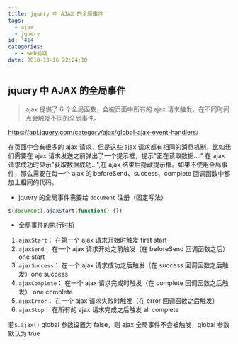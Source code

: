 ```yaml
---
title: jquery 中 AJAX 的全局事件
tags:
  - ajax
  - jquery
id: '414'
categories:
  - - web前端
date: 2018-10-16 22:24:10
---
```


## jquery 中 AJAX 的全局事件

> ajax 提供了 6 个全局函数，会被页面中所有的 ajax 请求触发，在不同时间点会触发不同的全局事件。

https://api.jquery.com/category/ajax/global-ajax-event-handlers/

在页面中会有很多的 ajax 请求，但是这些 ajax 请求都有相同的消息机制，比如我们需要在 ajax 请求发送之前弹出了一个提示框，提示"正在读取数据...." 在 ajax 请求成功时显示"获取数据成功...",在 ajax 结束后隐藏提示框。如果不使用全局事件，那么需要在每一个 ajax 的 beforeSend、success、complete 回调函数中都加上相同的代码。

- jquery 的全局事件需要给 `document` 注册（固定写法）

```javascript
$(document).ajaxStart(function() {})
```

- 全局事件的执行时机

1. `ajaxStart`： 在第一个 ajax 请求开始时触发 first start
2. `ajaxSend`： 在一个 ajax 请求开始之前触发（在 beforeSend 回调函数之后）one start
3. `ajaxSuccess`： 在一个 ajax 请求成功之后触发（在 success 回调函数之后触发）one success
4. `ajaxComplete`： 在一个 ajax 请求完成时触发（在 complete 回调函数之后触发） one complete
5. `ajaxError`： 在一个 ajax 请求失败时触发（在 error 回调函数之后触发）
6. `ajaxStop`： 在所有的 ajax 请求完成之后触发 all complete

若`$.ajax()` global 参数设置为 false，则 ajax 全局事件不会被触发，global 参数默认为 true
